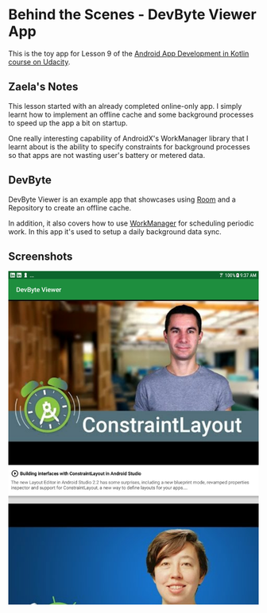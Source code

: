 # Behind the Scenes - DevByte Viewer App

This is the toy app for Lesson 9 of the [Android App Development in Kotlin course on Udacity](https://classroom.udacity.com/courses/ud9012).

## Zaela's Notes
This lesson started with an already completed online-only app. I simply learnt how to implement an offline cache and some background processes to speed up the app a bit on startup.

One really interesting capability of AndroidX's WorkManager library that I learnt about is the ability to specify constraints for background processes so that apps are not wasting user's battery or metered data.

## DevByte

DevByte Viewer is an example app that showcases using
[Room](https://developer.android.com/topic/libraries/architecture/room) and a Repository to create
an offline cache.

In addition, it also covers how to use
[WorkManager](https://developer.android.com/topic/libraries/architecture/workmanager) for scheduling
periodic work. In this app it's used to setup a daily background data sync.

## Screenshots

![Screenshot1](screenshots/devbyte-homescreen.png)
